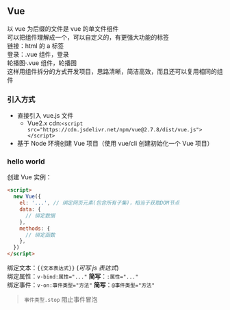 ## Vue

以 vue 为后缀的文件是 vue 的单文件组件  
可以把组件理解成一个，可以自定义的，有更强大功能的标签  
链接：html 的 a 标签  
登录：.vue 组件，登录  
轮播图·.vue 组件，轮播图  
这样用组件拆分的方式开发项目，思路清晰，简洁高效，而且还可以复用相同的组件

### 引入方式

- 直接引入 vue.js 文件
  - Vue2.x cdn:`<script src="https://cdn.jsdelivr.net/npm/vue@2.7.8/dist/vue.js"></script>`
- 基于 Node 环境创建 Vue 项目（使用 vue/cli 创建初始化一个 Vue 项目）

### hello world

创建 Vue 实例：

```html
<script>
  new Vue({
    el: '...', // 绑定网页元素(包含所有子集)，相当于获取DOM节点
    data: {
      // 绑定数据
    },
    methods: {
      // 绑定函数
    },
  })
</script>
```

绑定文本：`{{文本表达式}}` (_可写 js 表达式_)  
绑定属性：`v-bind:属性="..."` **简写**：`:属性="..."`  
绑定事件：`v-on:事件类型="方法"` **简写**：`@事件类型="方法"`

> `事件类型.stop` 阻止事件冒泡
